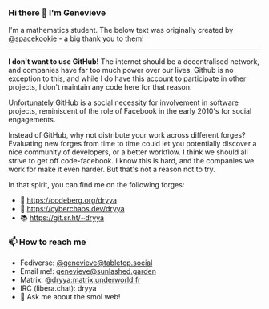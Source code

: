 ### Hi there 👋 I'm Genevieve

I'm a mathematics student. The below text was originally created by [@spacekookie](https://spacekookie.de/) - a big thank you to them!

---

**I don't want to use GitHub!**  The internet should be a decentralised network,
and companies have far too much power over our lives.
Github is no exception to this, and while I do have this account to participate
in other projects, I don't maintain any code here for that reason.

Unfortunately GitHub is a social necessity for involvement in software projects,
reminiscent of the role of Facebook in the early 2010's for social engagements.

Instead of GitHub, why not distribute your work across different forges?
Evaluating new forges from time to time could let you potentially discover
a nice community of developers, or a better workflow.
I think we should all strive to get off code-facebook.
I know this is hard, and the companies we work for make it even harder.
But that's not a reason not to try.

In that spirit, you can find me on the following forges:

- 🔧 https://codeberg.org/dryya
- 🍵 https://cyberchaos.dev/dryya
- 📚 https://git.sr.ht/~dryya

### 📫 How to reach me

* Fediverse: [@genevieve@tabletop.social](https://tabletop.social/@genevieve)
* Email me!: genevieve@sunlashed.garden
* Matrix: [@dryya:matrix.underworld.fr](https://matrix.to/#/@dryya:matrix.underworld.fr)
* IRC (libera.chat): dryya
* 💬 Ask me about the smol web!

